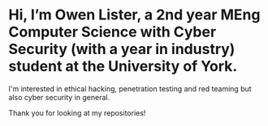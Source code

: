 # Hi, I’m Owen Lister, a 2nd year MEng Computer Science with Cyber Security (with a year in industry) student at the University of York.

I'm interested in ethical hacking, penetration testing and red teaming but also cyber security in general.

Thank you for looking at my repositories!

<!---
OwenLister-GitHub/OwenLister-GitHub is a ✨ special ✨ repository because its `README.md` (this file) appears on your GitHub profile.
You can click the Preview link to take a look at your changes.
--->
